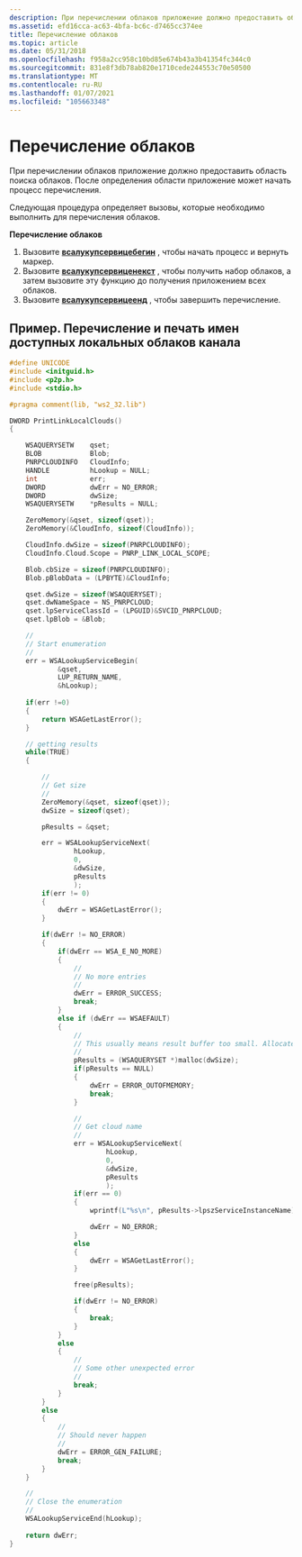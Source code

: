 ```yaml
---
description: При перечислении облаков приложение должно предоставить область поиска облаков. После определения области приложение может начать процесс перечисления.
ms.assetid: efd16cca-ac63-4bfa-bc6c-d7465cc374ee
title: Перечисление облаков
ms.topic: article
ms.date: 05/31/2018
ms.openlocfilehash: f958a2cc958c10bd85e674b43a3b41354fc344c0
ms.sourcegitcommit: 831e8f3db78ab820e1710cede244553c70e50500
ms.translationtype: MT
ms.contentlocale: ru-RU
ms.lasthandoff: 01/07/2021
ms.locfileid: "105663348"
---
```

# <a name="enumerating-clouds"></a>Перечисление облаков

При перечислении облаков приложение должно предоставить область поиска облаков. После определения области приложение может начать процесс перечисления.

Следующая процедура определяет вызовы, которые необходимо выполнить для перечисления облаков.

**Перечисление облаков**

1.  Вызовите [**всалукупсервицебегин**](pnrp-and-wsalookupservicebegin.md) , чтобы начать процесс и вернуть маркер.
2.  Вызовите [**всалукупсервиценекст**](pnrp-and-wsalookupservicenext.md) , чтобы получить набор облаков, а затем вызовите эту функцию до получения приложением всех облаков.
3.  Вызовите [**всалукупсервицеенд**](pnrp-and-wsalookupserviceend.md) , чтобы завершить перечисление.

## <a name="example-enumerating-and-printing-the-names-of-available-link-local-clouds"></a>Пример. Перечисление и печать имен доступных локальных облаков канала


```C++
#define UNICODE
#include <initguid.h>
#include <p2p.h>
#include <stdio.h>

#pragma comment(lib, "ws2_32.lib")

DWORD PrintLinkLocalClouds()
{

    WSAQUERYSETW    qset;
    BLOB            Blob;
    PNRPCLOUDINFO   CloudInfo;
    HANDLE          hLookup = NULL;
    int             err;
    DWORD           dwErr = NO_ERROR;
    DWORD           dwSize;
    WSAQUERYSETW    *pResults = NULL;

    ZeroMemory(&qset, sizeof(qset));
    ZeroMemory(&CloudInfo, sizeof(CloudInfo));

    CloudInfo.dwSize = sizeof(PNRPCLOUDINFO);
    CloudInfo.Cloud.Scope = PNRP_LINK_LOCAL_SCOPE;

    Blob.cbSize = sizeof(PNRPCLOUDINFO);
    Blob.pBlobData = (LPBYTE)&CloudInfo;

    qset.dwSize = sizeof(WSAQUERYSET);
    qset.dwNameSpace = NS_PNRPCLOUD;
    qset.lpServiceClassId = (LPGUID)&SVCID_PNRPCLOUD;
    qset.lpBlob = &Blob;

    //
    // Start enumeration
    //
    err = WSALookupServiceBegin(
            &qset,
            LUP_RETURN_NAME,
            &hLookup);
                
    if(err !=0)
    {
        return WSAGetLastError();
    }

    // getting results
    while(TRUE)
    {

        //
        // Get size
        //
        ZeroMemory(&qset, sizeof(qset));
        dwSize = sizeof(qset);

        pResults = &qset;

        err = WSALookupServiceNext(
                hLookup,
                0,
                &dwSize,
                pResults
                );
        if(err != 0)
        {
            dwErr = WSAGetLastError();
        }

        if(dwErr != NO_ERROR)
        {
            if(dwErr == WSA_E_NO_MORE)
            {
                //
                // No more entries
                //
                dwErr = ERROR_SUCCESS;
                break;
            }
            else if (dwErr == WSAEFAULT)
            {
                //
                // This usually means result buffer too small. Allocate space
                //
                pResults = (WSAQUERYSET *)malloc(dwSize);
                if(pResults == NULL)
                {
                    dwErr = ERROR_OUTOFMEMORY;
                    break;
                }

                //
                // Get cloud name
                //
                err = WSALookupServiceNext(
                        hLookup,
                        0,
                        &dwSize,
                        pResults
                        );
                if(err == 0)
                {
                    wprintf(L"%s\n", pResults->lpszServiceInstanceName);

                    dwErr = NO_ERROR;
                }
                else
                {
                    dwErr = WSAGetLastError();
                }

                free(pResults);

                if(dwErr != NO_ERROR)
                {
                    break;
                }
            }
            else
            {
                //
                // Some other unexpected error
                //
                break;
            }
        }
        else
        {
            //
            // Should never happen
            //
            dwErr = ERROR_GEN_FAILURE;
            break;
        }
    }

    //
    // Close the enumeration
    //
    WSALookupServiceEnd(hLookup);
                
    return dwErr;
}
```



 

 



